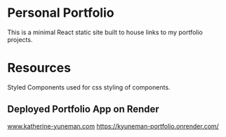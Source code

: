 # Personal Portfolio

This is a minimal React static site built to house links to my portfolio projects.

# Resources
Styled Components used for css styling of components.

## Deployed Portfolio App on Render
www.katherine-yuneman.com
https://kyuneman-portfolio.onrender.com/

